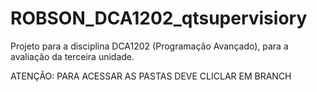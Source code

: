 # ROBSON_DCA1202_qtsupervisiory
Projeto para a disciplina DCA1202 (Programação Avançado), para a avaliação da terceira unidade.

ATENÇÃO: PARA ACESSAR AS PASTAS DEVE CLICLAR EM BRANCH
